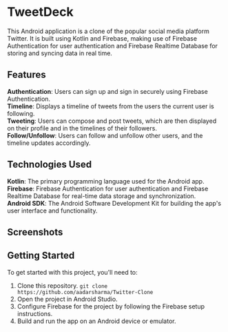 # TweetDeck
This Android application is a clone of the popular social media platform Twitter. It is built using Kotlin and Firebase, making use of Firebase Authentication for user authentication and Firebase Realtime Database for storing and syncing data in real time.

## Features
**Authentication**: Users can sign up and sign in securely using Firebase Authentication.<br>
**Timeline**: Displays a timeline of tweets from the users the current user is following.<br>
**Tweeting**: Users can compose and post tweets, which are then displayed on their profile and in the timelines of their followers.<br>
**Follow/Unfollow**: Users can follow and unfollow other users, and the timeline updates accordingly.<br>

## Technologies Used
**Kotlin**: The primary programming language used for the Android app.<br>
**Firebase**: Firebase Authentication for user authentication and Firebase Realtime Database for real-time data storage and synchronization.<br>
**Android SDK**: The Android Software Development Kit for building the app's user interface and functionality.<br>


## Screenshots



## Getting Started
To get started with this project, you'll need to:

1. Clone this repository. `git clone https://github.com/aadarsharma/Twitter-Clone`
2. Open the project in Android Studio.
3. Configure Firebase for the project by following the Firebase setup instructions.
4. Build and run the app on an Android device or emulator.
